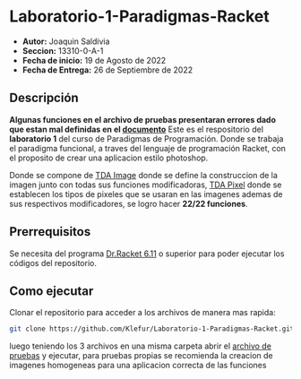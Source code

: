 # Laboratorio-1-Paradigmas-Racket

-   **Autor:** Joaquin Saldivia
-   **Seccion:** 13310-0-A-1
-   **Fecha de inicio:** 19 de Agosto de 2022
-   **Fecha de Entrega:** 26 de Septiembre de 2022

## Descripción

**Algunas funciones en el archivo de pruebas presentaran errores dado que estan mal definidas en el [documento](https://docs.google.com/document/d/1hUAooKwBj3TWv-yuzBZtNbuaC8iNkzOZdbLpD8P9B8c/edit#)**
Este es el respositorio del **laboratorio 1** del curso de Paradigmas de Programación. Donde se trabaja el paradigma funcional, a traves del lenguaje de programación Racket, con el proposito de crear una aplicacion estilo photoshop.

Donde se compone de [TDA Image](https://github.com/Klefur/Laboratorio-1-Paradigmas-Racket/blob/main/TDAImage_21272789_SaldiviaMonsalve.rkt) donde se define la construccion de la imagen junto con todas sus funciones modificadoras, [TDA Pixel](https://github.com/Klefur/Laboratorio-1-Paradigmas-Racket/blob/main/TDAPixel_21272789_SaldiviaMonsalve.rkt) donde se establecen los tipos de pixeles que se usaran en las imagenes ademas de sus respectivos modificadores, se logro hacer **22/22 funciones**.

## Prerrequisitos

Se necesita del programa [Dr.Racket 6.11](https://download.racket-lang.org) o superior para poder ejecutar los códigos del repositorio.

## Como ejecutar

Clonar el repositorio para acceder a los archivos de manera mas rapida:

```sh
git clone https://github.com/Klefur/Laboratorio-1-Paradigmas-Racket.git
```

luego teniendo los 3 archivos en una misma carpeta abrir el [archivo de pruebas](https://github.com/Klefur/Laboratorio-1-Paradigmas-Racket/blob/main/pruebas_21272789_SaldiviaMonsalve.rkt) y ejecutar, para pruebas propias se recomienda la creacion de imagenes homogeneas para una aplicacion correcta de las funciones

